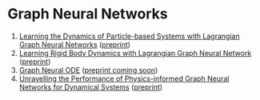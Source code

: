 # Graph Neural Networks 

1. [Learning the Dynamics of Particle-based Systems with Lagrangian Graph Neural Networks](https://github.com/M3RG-IITD/LGNN) ([preprint](https://arxiv.org/abs/2209.01476))
1. [Learning Rigid Body Dynamics with Lagrangian Graph Neural Network](https://github.com/M3RG-IITD/rigid_body_dynamics_graph) ([preprint](https://doi.org/10.48550/arXiv.2209.11588))
1. [Graph Neural ODE](https://github.com/M3RG-IITD/graph_neural_ODE) ([preprint coming soon](https://github.com/M3RG-IITD/graph_neural_ODE))
1. [Unravelling the Performance of Physics-informed Graph Neural Networks for Dynamical Systems](https://github.com/M3RG-IITD/benchmarking_graph) ([preprint](https://openreview.net/pdf?id=tXEe-Ew_ikh))




